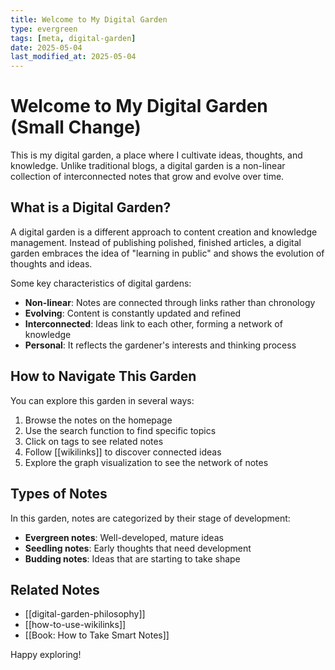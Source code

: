 ```yaml
---
title: Welcome to My Digital Garden
type: evergreen
tags: [meta, digital-garden]
date: 2025-05-04
last_modified_at: 2025-05-04
---
```


# Welcome to My Digital Garden (Small Change)

This is my digital garden, a place where I cultivate ideas, thoughts, and knowledge. Unlike traditional blogs, a digital garden is a non-linear collection of interconnected notes that grow and evolve over time.

## What is a Digital Garden?

A digital garden is a different approach to content creation and knowledge management. Instead of publishing polished, finished articles, a digital garden embraces the idea of "learning in public" and shows the evolution of thoughts and ideas.

Some key characteristics of digital gardens:

- **Non-linear**: Notes are connected through links rather than chronology
- **Evolving**: Content is constantly updated and refined
- **Interconnected**: Ideas link to each other, forming a network of knowledge
- **Personal**: It reflects the gardener's interests and thinking process

## How to Navigate This Garden

You can explore this garden in several ways:

1. Browse the notes on the homepage
2. Use the search function to find specific topics
3. Click on tags to see related notes
4. Follow [[wikilinks]] to discover connected ideas
5. Explore the graph visualization to see the network of notes

## Types of Notes

In this garden, notes are categorized by their stage of development:

- **Evergreen notes**: Well-developed, mature ideas
- **Seedling notes**: Early thoughts that need development
- **Budding notes**: Ideas that are starting to take shape

## Related Notes

- [[digital-garden-philosophy]]
- [[how-to-use-wikilinks]]
- [[Book: How to Take Smart Notes]]

Happy exploring!
